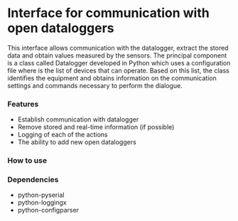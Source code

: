 Interface for communication with open dataloggers
====
This interface allows communication with the datalogger, extract the stored data and obtain values ​​measured by the sensors. The principal component is a class called Datalogger developed in Python which uses a configuration file where is the list of devices that can operate.
Based on this list, the class identifies the equipment and obtains information on the communication settings and commands necessary to perform the dialogue.



### Features

* Establish communication with datalogger
* Remove stored and real-time information (if possible)
* Logging of each of the actions
* The ability to add new open dataloggers



### How to use 

### Dependencies
* python-pyserial
* python-loggingx
* python-configparser 


